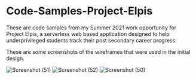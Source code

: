 # Code-Samples-Project-Elpis

These are code samples from my Summer 2021 work opportunity for Project Elpis, a serverless web based application designed
to help underprivileged students track their post secondary career progress.

These are some screenshots of the wireframes that were used in the initial design.

![Screenshot (51)](https://user-images.githubusercontent.com/42430035/131206240-e0292533-3e4e-4957-afd7-a3b57f3ae16f.png)
![Screenshot (52)](https://user-images.githubusercontent.com/42430035/131206244-4190ccff-8e56-463c-a3d5-b99ce03e5e85.png)
![Screenshot (50)](https://user-images.githubusercontent.com/42430035/131206233-7d641311-77e7-4247-84ad-f6e1d1f0390c.png)


